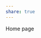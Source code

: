 ```yaml
---  
share: true  
---  
```

  
<!doctype html><html lang="en"><meta charset=utf-8><title>shortest html5</title>  
  
Home page
